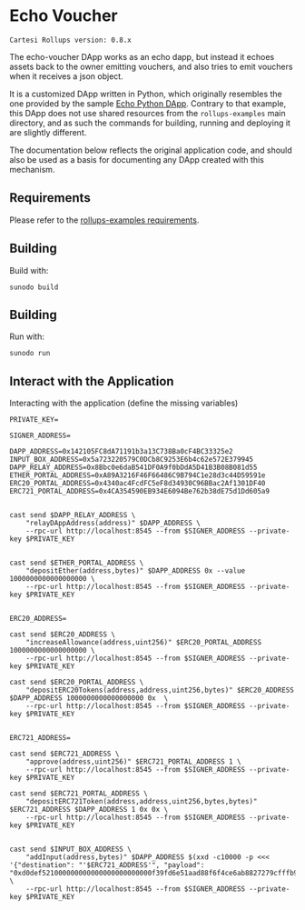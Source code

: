 # Echo Voucher

```
Cartesi Rollups version: 0.8.x
```

The echo-voucher DApp works as an echo dapp, but instead it echoes assets back to the owner emitting vouchers, and also tries to emit vouchers when it receives a json object.

It is a customized DApp written in Python, which originally resembles the one provided by the sample [Echo Python DApp](https://github.com/cartesi/rollups-examples/tree/main/echo-python).
Contrary to that example, this DApp does not use shared resources from the `rollups-examples` main directory, and as such the commands for building, running and deploying it are slightly different.

The documentation below reflects the original application code, and should also be used as a basis for documenting any DApp created with this mechanism.

## Requirements

Please refer to the [rollups-examples requirements](https://github.com/cartesi/rollups-examples/tree/main/README.md#requirements).

## Building

Build with:

```shell
sunodo build
```

## Building

Run with:

```shell
sunodo run
```

## Interact with the Application

Interacting with the application (define the missing variables)

```shell
PRIVATE_KEY=

SIGNER_ADDRESS=

DAPP_ADDRESS=0x142105FC8dA71191b3a13C738Ba0cF4BC33325e2
INPUT_BOX_ADDRESS=0x5a723220579C0DCb8C9253E6b4c62e572E379945
DAPP_RELAY_ADDRESS=0x8Bbc0e6daB541DF0A9f0bDdA5D41B3B08B081d55
ETHER_PORTAL_ADDRESS=0xA89A3216F46F66486C9B794C1e28d3c44D59591e
ERC20_PORTAL_ADDRESS=0x4340ac4FcdFC5eF8d34930C96BBac2Af1301DF40
ERC721_PORTAL_ADDRESS=0x4CA354590EB934E6094Be762b38dE75d1Dd605a9


cast send $DAPP_RELAY_ADDRESS \
    "relayDAppAddress(address)" $DAPP_ADDRESS \
    --rpc-url http://localhost:8545 --from $SIGNER_ADDRESS --private-key $PRIVATE_KEY


cast send $ETHER_PORTAL_ADDRESS \
    "depositEther(address,bytes)" $DAPP_ADDRESS 0x --value 1000000000000000000 \
    --rpc-url http://localhost:8545 --from $SIGNER_ADDRESS --private-key $PRIVATE_KEY


ERC20_ADDRESS=

cast send $ERC20_ADDRESS \
    "increaseAllowance(address,uint256)" $ERC20_PORTAL_ADDRESS 1000000000000000000 \
    --rpc-url http://localhost:8545 --from $SIGNER_ADDRESS --private-key $PRIVATE_KEY

cast send $ERC20_PORTAL_ADDRESS \
    "depositERC20Tokens(address,address,uint256,bytes)" $ERC20_ADDRESS $DAPP_ADDRESS 1000000000000000000 0x  \
    --rpc-url http://localhost:8545 --from $SIGNER_ADDRESS --private-key $PRIVATE_KEY


ERC721_ADDRESS=

cast send $ERC721_ADDRESS \
    "approve(address,uint256)" $ERC721_PORTAL_ADDRESS 1 \
    --rpc-url http://localhost:8545 --from $SIGNER_ADDRESS --private-key $PRIVATE_KEY

cast send $ERC721_PORTAL_ADDRESS \
    "depositERC721Token(address,address,uint256,bytes,bytes)" $ERC721_ADDRESS $DAPP_ADDRESS 1 0x 0x \
    --rpc-url http://localhost:8545 --from $SIGNER_ADDRESS --private-key $PRIVATE_KEY


cast send $INPUT_BOX_ADDRESS \
    "addInput(address,bytes)" $DAPP_ADDRESS $(xxd -c10000 -p <<< '{"destination": "'$ERC721_ADDRESS'", "payload": "0xd0def521000000000000000000000000f39fd6e51aad88f6f4ce6ab8827279cfffb92266000000000000000000000000000000000000000000000000000000000000004000000000000000000000000000000000000000000000000000000000000000047465737400000000000000000000000000000000000000000000000000000000"}') \
    --rpc-url http://localhost:8545 --from $SIGNER_ADDRESS --private-key $PRIVATE_KEY

```
